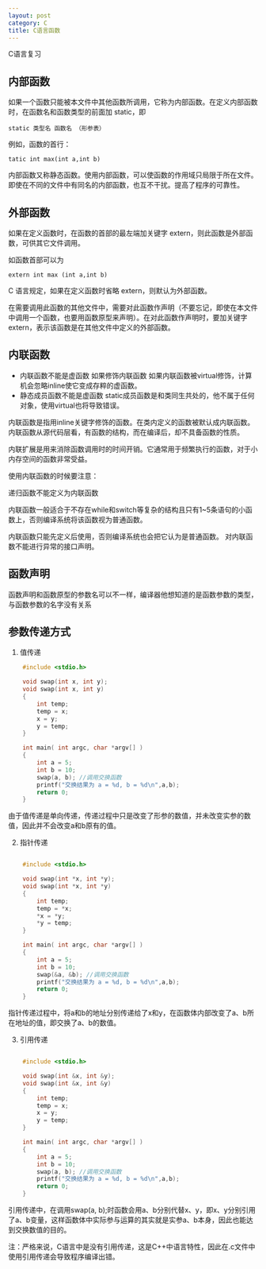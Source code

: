 ```yaml
---
layout: post
category: C
title: C语言函数
---
```

C语言复习

## 内部函数

如果一个函数只能被本文件中其他函数所调用，它称为内部函数。在定义内部函数时，在函数名和函数类型的前面加 static，即

    static 类型名 函数名 （形参表）

例如，函数的首行：

    tatic int max(int a,int b)

内部函数又称静态函数。使用内部函数，可以使函数的作用域只局限于所在文件。即使在不同的文件中有同名的内部函数，也互不干扰。提高了程序的可靠性。

## 外部函数

如果在定义函数时，在函数的首部的最左端加关键字 extern，则此函数是外部函数，可供其它文件调用。

如函数首部可以为

    extern int max (int a,int b)

C 语言规定，如果在定义函数时省略 extern，则默认为外部函数。

在需要调用此函数的其他文件中，需要对此函数作声明（不要忘记，即使在本文件中调用一个函数，也要用函数原型来声明）。在对此函数作声明时，要加关键字 extern，表示该函数是在其他文件中定义的外部函数。

## 内联函数

- 内联函数不能是虚函数 如果修饰内联函数 如果内联函数被virtual修饰，计算机会忽略inline使它变成存粹的虚函数。
- 静态成员函数不能是虚函数 static成员函数是和类同生共处的，他不属于任何对象，使用virtual也将导致错误。

内联函数是指用inline关键字修饰的函数。在类内定义的函数被默认成内联函数。内联函数从源代码层看，有函数的结构，而在编译后，却不具备函数的性质。

内联扩展是用来消除函数调用时的时间开销。它通常用于频繁执行的函数，对于小内存空间的函数非常受益。

使用内联函数的时候要注意：

递归函数不能定义为内联函数

内联函数一般适合于不存在while和switch等复杂的结构且只有1~5条语句的小函数上，否则编译系统将该函数视为普通函数。

内联函数只能先定义后使用，否则编译系统也会把它认为是普通函数。
对内联函数不能进行异常的接口声明。
## 函数声明
函数声明和函数原型的参数名可以不一样，编译器他想知道的是函数参数的类型，与函数参数的名字没有关系

## 参数传递方式

1. 值传递
```c++
    #include <stdio.h>

    void swap(int x, int y);
    void swap(int x, int y)
    {
        int temp;
        temp = x;
        x = y;
        y = temp;
    }

    int main( int argc, char *argv[] )
    {
        int a = 5;
        int b = 10;
        swap(a, b); //调用交换函数
        printf("交换结果为 a = %d, b = %d\n",a,b);
        return 0;
    }
```

由于值传递是单向传递，传递过程中只是改变了形参的数值，并未改变实参的数值，因此并不会改变a和b原有的值。

2. 指针传递
```c++

    #include <stdio.h>

    void swap(int *x, int *y);
    void swap(int *x, int *y)
    {
        int temp;
        temp = *x;
        *x = *y;
        *y = temp;
    }

    int main( int argc, char *argv[] )
    {
        int a = 5;
        int b = 10;
        swap(&a, &b); //调用交换函数
        printf("交换结果为 a = %d, b = %d\n",a,b);
        return 0;
    }
```

指针传递过程中，将a和b的地址分别传递给了x和y，在函数体内部改变了a、b所在地址的值，即交换了a、b的数值。

3. 引用传递
```c++

    #include <stdio.h>

    void swap(int &x, int &y);
    void swap(int &x, int &y)
    {
        int temp;
        temp = x;
        x = y;
        y = temp;
    }

    int main( int argc, char *argv[] )
    {
        int a = 5;
        int b = 10;
        swap(a, b); //调用交换函数
        printf("交换结果为 a = %d, b = %d\n",a,b);
        return 0;
    }
```

引用传递中，在调用swap(a, b);时函数会用a、b分别代替x、y，即x、y分别引用了a、b变量，这样函数体中实际参与运算的其实就是实参a、b本身，因此也能达到交换数值的目的。

注：严格来说，C语言中是没有引用传递，这是C++中语言特性，因此在.c文件中使用引用传递会导致程序编译出错。